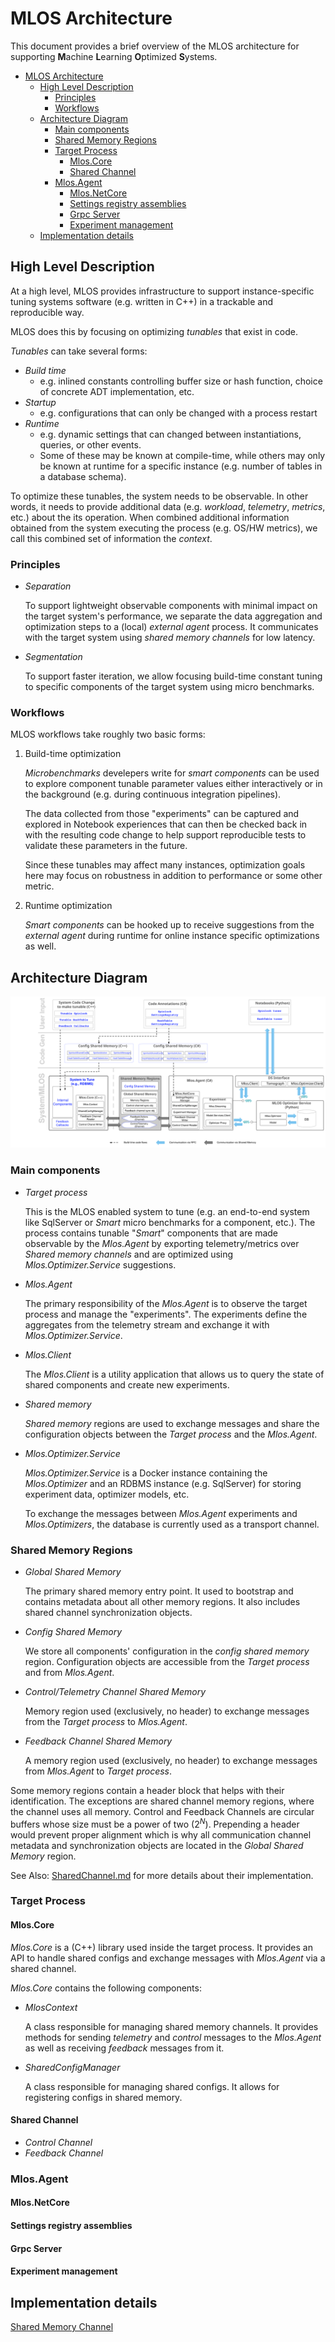# MLOS Architecture

This document provides a brief overview of the MLOS architecture for supporting **M**achine **L**earning **O**ptimized **S**ystems.

<!-- @import "[TOC]" {cmd="toc" depthFrom=1 depthTo=6 orderedList=false} -->
<!-- code_chunk_output -->

- [MLOS Architecture](#mlos-architecture)
  - [High Level Description](#high-level-description)
    - [Principles](#principles)
    - [Workflows](#workflows)
  - [Architecture Diagram](#architecture-diagram)
    - [Main components](#main-components)
    - [Shared Memory Regions](#shared-memory-regions)
    - [Target Process](#target-process)
      - [Mlos.Core](#mloscore)
      - [Shared Channel](#shared-channel)
    - [Mlos.Agent](#mlosagent)
      - [Mlos.NetCore](#mlosnetcore)
      - [Settings registry assemblies](#settings-registry-assemblies)
      - [Grpc Server](#grpc-server)
      - [Experiment management](#experiment-management)
  - [Implementation details](#implementation-details)

<!-- /code_chunk_output -->

## High Level Description

At a high level, MLOS provides infrastructure to support instance-specific tuning systems software (e.g. written in C++) in a trackable and reproducible way.

MLOS does this by focusing on optimizing *tunables* that exist in code.

*Tunables* can take several forms:

- *Build time*
  - e.g. inlined constants controlling buffer size or hash function, choice of concrete ADT implementation, etc.
- *Startup*
  - e.g. configurations that can only be changed with a process restart
- *Runtime*
  - e.g. dynamic settings that can changed between instantiations, queries, or other events.
  - Some of these may be known at compile-time, while others may only be known at runtime for a specific instance (e.g. number of tables in a database schema).

To optimize these tunables, the system needs to be observable.
In other words, it needs to provide additional data (e.g. *workload*, *telemetry*, *metrics*, etc.) about the its operation.
When combined additional information obtained from the system executing the process (e.g. OS/HW metrics), we call this combined set of information the *context*.

### Principles

- *Separation*

  To support lightweight observable components with minimal impact on the target system's performance, we separate the data aggregation and optimization steps to a (local) *external agent* process.
  It communicates with the target system using *shared memory channels* for low latency.

- *Segmentation*

  To support faster iteration, we allow focusing build-time constant tuning to specific components of the target system using micro benchmarks.

### Workflows

MLOS workflows take roughly two basic forms:

1. Build-time optimization

    *Microbenchmarks* develepers write for *smart components* can be used to explore component tunable parameter values either interactively or in the background (e.g. during continuous integration pipelines).

    The data collected from those "experiments" can be captured and explored in Notebook experiences that can then be checked back in with the resulting code change to help support reproducible tests to validate these parameters in the future.

    Since these tunables may affect many instances, optimization goals here may focus on robustness in addition to performance or some other metric.

2. Runtime optimization

    *Smart components* can be hooked up to receive suggestions from the *external agent* during runtime for online instance specific optimizations as well.

## Architecture Diagram

<img src="./images/MLOS_architecture.svg" />

### Main components

- *Target process*

  This is the MLOS enabled system to tune (e.g. an end-to-end system like SqlServer or *Smart* micro benchmarks for a component, etc.).
  The process contains tunable "*Smart*" components that are made observable by the *Mlos.Agent* by exporting telemetry/metrics over *Shared memory channels* and are optimized using *Mlos.Optimizer.Service* suggestions.

- *Mlos.Agent*

  The primary responsibility of the *Mlos.Agent* is to observe the target process and manage the "experiments".
  The experiments define the aggregates from the telemetry stream and exchange it with *Mlos.Optimizer.Service*.

- *Mlos.Client*

  The *Mlos.Client* is a utility application that allows us to query the state of shared components and create new experiments.

- *Shared memory*

  *Shared memory* regions are used to exchange messages and share the configuration objects between the *Target process* and the *Mlos.Agent*.

- *Mlos.Optimizer.Service*

  *Mlos.Optimizer.Service* is a Docker instance containing the *Mlos.Optimizer* and an RDBMS instance (e.g. SqlServer) for storing experiment data, optimizer models, etc.

  To exchange the messages between *Mlos.Agent* experiments and *Mlos.Optimizers*, the database is currently used as a transport channel.

### Shared Memory Regions

- *Global Shared Memory*

  The primary shared memory entry point.
  It used to bootstrap and contains metadata about all other memory regions.
  It also includes shared channel synchronization objects.

- *Config Shared Memory*

  We store all components' configuration in the *config shared memory* region.
  Configuration objects are accessible from the *Target process* and from *Mlos.Agent*.

- *Control/Telemetry Channel Shared Memory*

  Memory region used (exclusively, no header) to exchange messages from the *Target process* to *Mlos.Agent*.

- *Feedback Channel Shared Memory*

  A memory region used (exclusively, no header) to exchange messages from *Mlos.Agent* to *Target process*.

Some memory regions contain a header block that helps with their identification.
The exceptions are shared channel memory regions, where the channel uses all memory.
Control and Feedback Channels are circular buffers whose size must be a power of two (2<sup><em>N</em></sup>).
Prepending a header would prevent proper alignment which is why all communication channel metadata and synchronization objects are located in the _Global Shared Memory_ region.

See Also: [SharedChannel.md](../source/Mlos.Core/doc/SharedChannel.md) for more details about their implementation.

### Target Process

#### Mlos.Core

*Mlos.Core* is a (C++) library used inside the target process.
It provides an API to handle shared configs and exchange messages with *Mlos.Agent* via a shared channel.

*Mlos.Core* contains the following components:

- *MlosContext*

  A class responsible for managing shared memory channels.
  It provides methods for sending *telemetry* and *control* messages to the *Mlos.Agent* as well as receiving *feedback* messages from it.

- *SharedConfigManager*

  A class responsible for managing shared configs.
  It allows for registering configs in shared memory.

#### Shared Channel

- *Control Channel*
- *Feedback Channel*

### Mlos.Agent

#### Mlos.NetCore

#### Settings registry assemblies

#### Grpc Server

#### Experiment management

## Implementation details

[Shared Memory Channel](../source/Mlos.Core/doc/SharedChannel.md)
